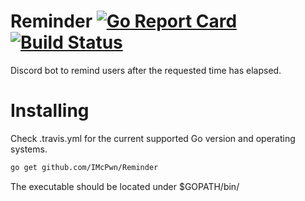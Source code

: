 # Reminder [![Go Report Card](https://goreportcard.com/badge/github.com/imcpwn/Reminder)](https://goreportcard.com/report/github.com/imcpwn/Reminder) [![Build Status](https://travis-ci.org/IMcPwn/Reminder.svg?branch=master)](https://travis-ci.org/IMcPwn/Reminder)
Discord bot to remind users after the requested time has elapsed.

# Installing
Check .travis.yml for the current supported Go version and operating systems.

```sh
go get github.com/IMcPwn/Reminder
```

The executable should be located under $GOPATH/bin/
